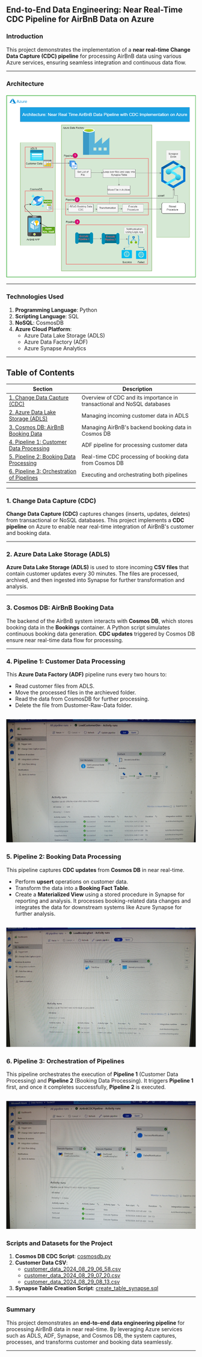 
## **End-to-End Data Engineering: Near Real-Time CDC Pipeline for AirBnB Data on Azure**

### **Introduction**
This project demonstrates the implementation of a **near real-time Change Data Capture (CDC) pipeline** for processing AirBnB data using various Azure services, ensuring seamless integration and continuous data flow.

---

### **Architecture**

![Architecture](AirBnBApp3.png)

---

### **Technologies Used**
1. **Programming Language**: Python  
2. **Scripting Language**: SQL  
3. **NoSQL**: CosmosDB  
4. **Azure Cloud Platform**:
   - Azure Data Lake Storage (ADLS)
   - Azure Data Factory (ADF)
   - Azure Synapse Analytics

---

## **Table of Contents**
| Section | Description |
|---------|-------------|
| [1. Change Data Capture (CDC)](#1-change-data-capture-cdc) | Overview of CDC and its importance in transactional and NoSQL databases |
| [2. Azure Data Lake Storage (ADLS)](#2-azure-data-lake-storage-adls) | Managing incoming customer data in ADLS |
| [3. Cosmos DB: AirBnB Booking Data](#3-cosmos-db-airbnb-booking-data) | Managing AirBnB's backend booking data in Cosmos DB |
| [4. Pipeline 1: Customer Data Processing](#4-pipeline-1-customer-data-processing) | ADF pipeline for processing customer data |
| [5. Pipeline 2: Booking Data Processing](#5-pipeline-2-booking-data-processing) | Real-time CDC processing of booking data from Cosmos DB |
| [6. Pipeline 3: Orchestration of Pipelines](#6-pipeline-3-orchestration-of-pipelines) | Executing and orchestrating both pipelines |

---

### 1. **Change Data Capture (CDC)**

**Change Data Capture (CDC)** captures changes (inserts, updates, deletes) from transactional or NoSQL databases. This project implements a **CDC pipeline** on Azure to enable near real-time integration of AirBnB's customer and booking data.

---

### 2. **Azure Data Lake Storage (ADLS)**

**Azure Data Lake Storage (ADLS)** is used to store incoming **CSV files** that contain customer updates every 30 minutes. The files are processed, archived, and then ingested into Synapse for further transformation and analysis.

---

### 3. **Cosmos DB: AirBnB Booking Data**

The backend of the AirBnB system interacts with **Cosmos DB**, which stores booking data in the **Bookings** container. A Python script simulates continuous booking data generation. **CDC updates** triggered by Cosmos DB ensure near real-time data flow for processing.

---

### 4. **Pipeline 1: Customer Data Processing**

This **Azure Data Factory (ADF)** pipeline runs every two hours to:
- Read customer files from ADLS.
- Move the processed files in the archieved folder.
- Read the data  from CosmosDB for further processing.
- Delete the file from Dustomer-Raw-Data folder.

![customer-data-processing](customer-data-processing-pipeline1.jpg)
---

### 5. **Pipeline 2: Booking Data Processing**

This pipeline captures **CDC updates** from **Cosmos DB** in near real-time. 
- Perform **upsert** operations on customer data.
- Transform the data into a **Booking Fact Table**.
- Create a **Materialized View** using a stored procedure in Synapse for reporting and analysis.
It processes booking-related data changes and integrates the data for downstream systems like Azure Synapse for further analysis.

![Booking-data-processing](BookingDataProcessingPipeline2.jpg)
---

### 6. **Pipeline 3: Orchestration of Pipelines**

This pipeline orchestrates the execution of **Pipeline 1** (Customer Data Processing) and **Pipeline 2** (Booking Data Processing). It triggers **Pipeline 1** first, and once it completes successfully, **Pipeline 2** is executed.

![Orchestration of Pipelines](pipeline3.jpg)
---

### **Scripts and Datasets for the Project**

1. **Cosmos DB CDC Script**: [cosmosdb.py](CosmosDB/cosmosdb.py)
2. **Customer Data CSV**:
   - [customer_data_2024_08_29_06_58.csv](DataSets/customer_data_2024_08_29_06_58.csv)
   - [customer_data_2024_08_29_07_20.csv](DataSets/customer_data_2024_08_29_07_20.csv)
   - [customer_data_2024_08_29_08_13.csv](DataSets/customer_data_2024_08_29_08_13.csv)
3. **Synapse Table Creation Script**: [create_table_synapse.sql](Synapse/create_table_synapse.sql)

---

### **Summary**

This project demonstrates an **end-to-end data engineering pipeline** for processing AirBnB data in near real-time. By leveraging Azure services such as ADLS, ADF, Synapse, and Cosmos DB, the system captures, processes, and transforms customer and booking data seamlessly.

---

